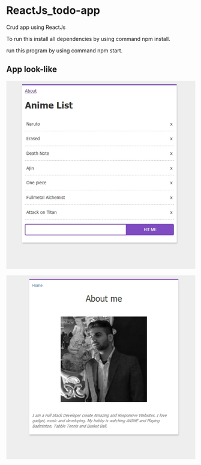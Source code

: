 # ReactJs_todo-app
Crud app using ReactJs

To run this install all dependencies by using command npm install.

run this program by using command npm start.

## App look-like

![alt text](image/demo1.jpg)

![alt text](image/demo2.jpg)
